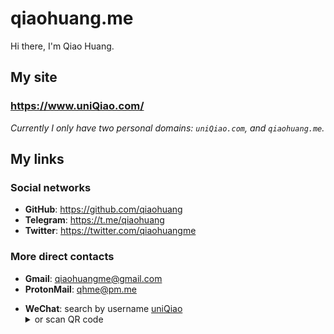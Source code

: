 # qiaohuang.me

Hi there, I'm Qiao Huang.

## My site

### <https://www.uniQiao.com/>

_Currently I only have two personal domains: `uniQiao.com`, and `qiaohuang.me`._

## My links

### Social networks

- **GitHub**: <https://github.com/qiaohuang>
- **Telegram**: <https://t.me/qiaohuang>
- **Twitter**: <https://twitter.com/qiaohuangme>

### More direct contacts


- **Gmail**: <qiaohuangme@gmail.com>
- **ProtonMail**: <qhme@pm.me>
<ul><li>
  <b>WeChat</b>: search by username <ins>uniQiao</ins>
  <details><summary>or scan QR code</summary>
    <img width="132" src="/wechat-qrcode.jpg">
  </details>
</li><ul>
